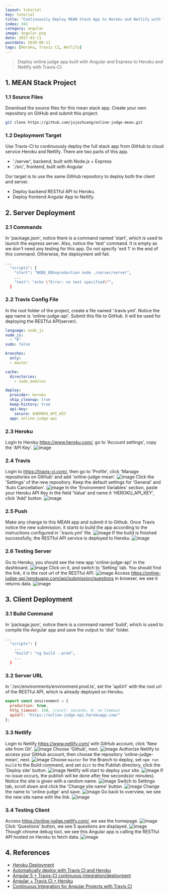 ```yaml
---
layout: tutorial
key: tutorial
title: "Continuously Deploy MEAN Stack App to Heroku and Netlify with Travis-CI"
index: 341
category: angular
image: angular.png
date: 2017-03-11
postdate: 2018-08-11
tags: [Heroku, Travis CI, Netlify]
---
```


> Deploy online judge app built with Angular and Express to Heroku and Netlify with Travis-CI.

## 1. MEAN Stack Project
### 1.1 Source Files
Download the source files for this mean stack app. Create your own repository on GitHub and submit this project.
```sh
git clone https://github.com/jojozhuang/online-judge-mean.git
```
### 1.2 Deployment Target
Use Travis-CI to continuously deploy the full stack app from GitHub to cloud service Heroku and Netlify. There are two parts of this app.
* './server', backend, built with Node.js + Express
* './src', frontend, built with Angular

Our target is to use the same GitHub repository to deploy both the client and server.
* Deploy backend RESTful API to Heroku.
* Deploy frontend Angular App to Netlify.

## 2. Server Deployment
### 2.1 Commands
In 'package.json', notice there is a command named 'start', which is used to launch the express server. Also, notice the 'test' command. It is empty as we don't need any testing for this app. Do not specify 'exit 1' in the end of this command. Otherwise, the deployment will fail.
```sh
...
  "scripts": {
    "start": "NODE_ENV=production node ./server/server",
    ...
    "test": "echo \"Error: no test specified\"",
  }
```
### 2.2 Travis Config File
In the root folder of the project, create a file named '.travis.yml'. Notice the app name is 'online-judge-api'. Submit this file to GitHub. It will be used for deploying the RESTful API(server).
```yml
language: node_js
node_js:
  - "8"
sudo: false

branches:
  only:
  - master

cache:
  directories:
    - node_modules

deploy:
  provider: heroku
  skip_cleanup: true
  keep-history: true
  api-key:
    secure: $HEROKU_API_KEY
  app: online-judge-api
```
### 2.3 Heroku
Login to Heroku https://www.heroku.com/, go to 'Account settings', copy the 'API Key'.
![image](/public/tutorials/341/heroku_apikey.png)  
### 2.4 Travis
Login to https://travis-ci.com/, then go to 'Profile', click 'Manage repositories on GitHub' and add 'online-judge-mean'.
![image](/public/tutorials/341/travis_add_repository.png)
Click the 'Settings' of the new repository. Keep the default settings for 'General' and 'Auto Cancellation'.
![image](/public/tutorials/341/travis_settings.png)
In the 'Environment Variables' section, paste your Heroku API Key in the field ‘Value’ and name it 'HEROKU_API_KEY', click 'Add' button.
![image](/public/tutorials/341/travis_environment_variable.png)
### 2.5 Push
Make any change to this MEAN app and submit it to Github. Once Travis notice the new submission, it starts to build the app according to the instructions configured in '.travis.yml' file.
![image](/public/tutorials/341/travis_build.png)
If the build is finished successfully, the RESTful API service is deployed to Heroku.
![image](/public/tutorials/341/travis_deploy.png)  
### 2.6 Testing Server
Go to Heroku, you should see the new app 'online-judge-api' in the dashboard.
![image](/public/tutorials/341/heroku_newapp.png)
Click on it, and switch to 'Setting' tab. You should find the link, it is the root url of the RESTful API.
![image](/public/tutorials/341/heroku_link.png)
Access https://online-judge-api.herokuapp.com/api/submission/questions in browser, we see it returns data.
![image](/public/tutorials/341/heroku_api.png)

## 3. Client Deployment
### 3.1 Build Command
In 'package.json', notice there is a command named 'build', which is used to compile the Angular app and save the output to 'dist' folder.
```sh
...
  "scripts": {
    ...
    "build": "ng build --prod",
    ...
  }
```
### 3.2 Server URL
In './src/environments/environment.prod.ts', set the 'apiUrl' with the root url of the RESTful API, which is already deployed on Heroku.
```javascript
export const environment = {
  production: true,
  http_timeout: 150, //unit: seconds, 0: no timeout
  apiUrl: "https://online-judge-api.herokuapp.com/"
};
```
### 3.3 Netlify
Login to Netlify https://www.netlify.com/ with GitHub account, click 'New site from Git'.
![image](/public/tutorials/341/netlify_app.png)
Choose 'Github', next.
![image](/public/tutorials/341/netlify_newsite.png)
Authorize Netlify to access your GitHub account, then choose the repository 'online-judge-mean', next.
![image](/public/tutorials/341/netlify_repository.png)
Choose `master` for the Branch to deploy, set `npm run build` to the Build command, and set `dist` to the Publish directory, click the 'Deploy site' button.
![image](/public/tutorials/341/netlify_options.png)
Netlify will start to deploy your site.
![image](/public/tutorials/341/netlify_inprogress.png)
If no issue occurs, the publish will be done after few seconds(or minutes). Notice the site is given with a random name.
![image](/public/tutorials/341/netlify_published.png)
Switch to Settings tab, scroll down and click the 'Change site name' button.
![image](/public/tutorials/341/netlify_settings.png)
Change the name to 'online-judge' and save.
![image](/public/tutorials/341/netlify_changename.png)
Go back to overview, we see the new site name with the link.
![image](/public/tutorials/341/netlify_overview.png)
### 3.4 Testing Client
Access https://online-judge.netlify.com/, we see the homepage.
![image](/public/tutorials/341/test_home.png)
Click 'Questions' button, we see 5 questions are displayed.
![image](/public/tutorials/341/test_questions.png)
Though chrome debug tool, we see this Angular app is calling the RESTful API hosted on Heroku to fetch data.
![image](/public/tutorials/341/test_remoteapi.png)

## 4. References
* [Heroku Deployment](https://docs.travis-ci.com/user/deployment/heroku/)
* [Automatically deploy with Travis CI and Heroku](https://medium.com/@felipeluizsoares/automatically-deploy-with-travis-ci-and-heroku-ddba1361647f)
* [Angular 5 + Travis-CI continuous integration/deployment](https://medium.com/@swanandkeskar/angular-5-travis-ci-continuous-integration-deployment-fe9090f460c5)
* [Angular + Travis CI + Heroku](https://medium.com/@preetham_s/angular-travis-ci-heroku-85038a0bcd73)
* [Continuous Integration for Angular Projects with Travis CI](https://moduscreate.com/blog/continuous-integration-angular-projects-travisci/)
